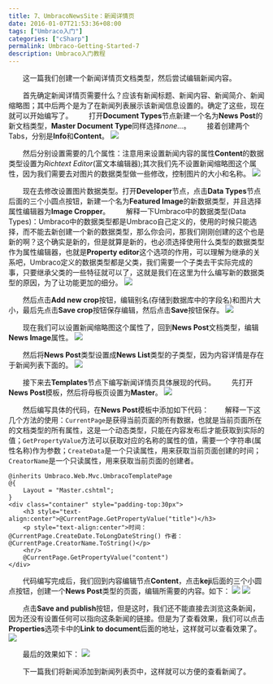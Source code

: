 ```yaml
---
title: 7、UmbracoNewsSite：新闻详情页
date: 2016-01-07T21:53:36+08:00
tags: ["Umbraco入门"]
categories: ["cSharp"]
permalink: Umbraco-Getting-Started-7
description: Umbraco入门教程
---
```

　　这一篇我们创建一个新闻详情页文档类型，然后尝试编辑新闻内容。

　　首先确定新闻详情页需要什么？应该有新闻标题、新闻内容、新闻简介、新闻缩略图；其中后两个是为了在新闻列表展示该新闻信息设置的。确定了这些，现在就可以开始编写了。<!--more-->
　　打开**Document Types**节点新建一个名为**News Post**的新文档类型，**Master Document Type**同样选择*none...*。
　　接着创建两个Tabs，分别是**Info**和**Content**。
![](/image/umbraco/backoffice38.png)

　　然后分别设置需要的几个属性：注意用来设置新闻内容的属性**Content**的数据类型设置为*Richtext Editor*(富文本编辑器);其次我们先不设置新闻缩略图这个属性，因为我们需要去对图片的数据类型做一些修改，控制图片的大小和名称。
![](/image/umbraco/backoffice39.png)

　　现在去修改设置图片数据类型。打开**Developer**节点，点击**Data Types**节点后面的三个小圆点按钮，新建一个名为**Featured Image**的新数据类型，并且选择属性编辑器为**Image Cropper**。
　　解释一下Umbraco中的数据类型(Data Types)：Umbraco中的数据类型都是Umbraco自己定义的，使用的时候只能选择，而不能去新创建一个新的数据类型，那么你会问，那我们刚刚创建的这个也是新的啊？这个确实是新的，但是就算是新的，也必须选择使用什么类型的数据类型作为属性编辑器，也就是**Property editor**这个选项的作用，可以理解为继承的关系吧，Umbraco定义的数据类型都是父类，我们需要一个子类去干实际完成的事，只要继承父类的一些特征就可以了，这就是我们在这里为什么编写新的数据类型的原因，为了让功能更加的细分。
![](/image/umbraco/backoffice40.png)

　　然后点击**Add new crop**按钮，编辑别名(存储到数据库中的字段名)和图片大小，最后先点击**Save crop**按钮保存编辑，然后点击**Save**按钮保存。
![](/image/umbraco/backoffice41.png)

　　现在我们可以设置新闻缩略图这个属性了，回到**News Post**文档类型，编辑**News Image**属性。
![](/image/umbraco/backoffice42.png)

　　然后将**News Post**类型设置成**News List**类型的子类型，因为内容详情是存在于新闻列表下面的。
![](/image/umbraco/backoffice44.png)

　　接下来去**Templates**节点下编写新闻详情页具体展现的代码。
　　先打开**News Post**模板，然后将母板页设置为**Master**。
![](/image/umbraco/backoffice43.png)

　　然后编写具体的代码，在**News Post**模板中添加如下代码：
　　解释一下这几个方法的使用：`CurrentPage`是获得当前页面的所有数据，也就是当前页面所在的文档类型的所有属性，这是一个动态类型，只能在内容发布后才能获取到实际的值；`GetPropertyValue`方法可以获取对应的名称的属性的值，需要一个字符串(属性名称)作为参数；`CreateData`是一个只读属性，用来获取当前页面创建的时间；`CreatorName`是一个只读属性，用来获取当前页面的创建者。
```
@inherits Umbraco.Web.Mvc.UmbracoTemplatePage
@{
    Layout = "Master.cshtml";
}
<div class="container" style="padding-top:30px">
	<h3 style="text-align:center">@CurrentPage.GetPropertyValue("title")</h3>
	<p style="text-align:center">时间：@CurrentPage.CreateDate.ToLongDateString() 作者：@CurrentPage.CreatorName.ToString()</p>
	<hr/>
	@CurrentPage.GetPropertyValue("content")
</div>
```

　　代码编写完成后，我们回到内容编辑节点**Content**，点击**keji**后面的三个小圆点按钮，创建一个**News Post**类型的页面，编辑所需要的内容。如下：
![](/image/umbraco/backoffice45.png)
![](/image/umbraco/backoffice46.png)

　　点击**Save and publish**按钮，但是这时，我们还不能直接去浏览这条新闻，因为还没有设置任何可以指向这条新闻的链接。但是为了查看效果，我们可以点击**Properties**选项卡中的**Link to document**后面的地址，这样就可以查看效果了。
![](/image/umbraco/backoffice47.png)

　　最后的效果如下：
![](/image/umbraco/backoffice48.png)

　　下一篇我们将新闻添加到新闻列表页中，这样就可以方便的查看新闻了。
